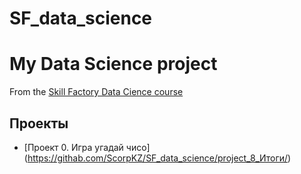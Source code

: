 # SF_data_science

# My Data Science project

From the [Skill Factory Data Cience course](https://skillfactory.ru/data-scientist)

## Проекты

 * [Проект 0. Игра угадай чисо] (https://githab.com/ScorpKZ/SF_data_science/project_8_Итоги/)

